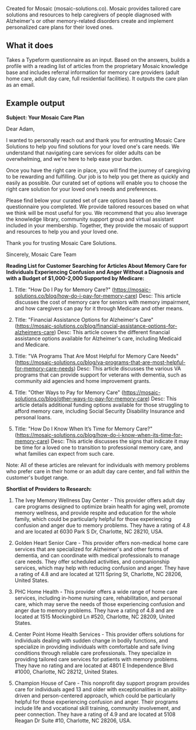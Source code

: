 Created for Mosaic (mosaic-solutions.co). Mosaic provides tailored care solutions and resources to help caregivers of people diagnosed with Alzheimer's or other memory-related disorders create and implement personalized care plans for their loved ones.

## What it does

Takes a Typeform questionnaire as an input. Based on the answers, builds a profile with a reading list of articles from the proprietary Mosaic knowledge base and includes referral information for memory care providers (adult home care, adult day care, full residential facilities). It outputs the care plan as an email.

## Example output

**Subject: Your Mosaic Care Plan**

Dear Adam,

I wanted to personally reach out and thank you for entrusting Mosaic Care Solutions to help you find solutions for your loved one's care needs. We understand that navigating care services for older adults can be overwhelming, and we're here to help ease your burden.

Once you have the right care in place, you will find the journey of caregiving to be rewarding and fulfilling. Our job is to help you get there as quickly and easily as possible. Our curated set of options will enable you to choose the right care solution for your loved one’s needs and preferences.

Please find below your curated set of care options based on the questionnaire you completed. We provide tailored resources based on what we think will be most useful for you. We recommend that you also leverage the knowledge library, community support group and virtual assistant included in your membership. Together, they provide the mosaic of support and resources to help you and your loved one.

Thank you for trusting Mosaic Care Solutions.

Sincerely,
Mosaic Care Team


**Reading List for Customer Searching for Articles About Memory Care for Individuals Experiencing Confusion and Anger Without a Diagnosis and with a Budget of $1,000-2,000 Supported by Medicare:**

1. Title: "How Do I Pay for Memory Care?" (https://mosaic-solutions.co/blog/how-do-i-pay-for-memory-care)
Desc: This article discusses the cost of memory care for seniors with memory impairment, and how caregivers can pay for it through Medicare and other means.

2. Title: "Financial Assistance Options for Alzheimer's Care" (https://mosaic-solutions.co/blog/financial-assistance-options-for-alzheimers-care)
Desc: This article covers the different financial assistance options available for Alzheimer's care, including Medicaid and Medicare.

3. Title: "VA Programs That Are Most Helpful for Memory Care Needs" (https://mosaic-solutions.co/blog/va-programs-that-are-most-helpful-for-memory-care-needs)
Desc: This article discusses the various VA programs that can provide support for veterans with dementia, such as community aid agencies and home improvement grants.

4. Title: "Other Ways to Pay for Memory Care" (https://mosaic-solutions.co/blog/other-ways-to-pay-for-memory-care)
Desc: This article details additional funding options available for those struggling to afford memory care, including Social Security Disability Insurance and personal loans.

5. Title: "How Do I Know When It’s Time for Memory Care?" (https://mosaic-solutions.co/blog/how-do-i-know-when-its-time-for-memory-care)
Desc: This article discusses the signs that indicate it may be time for a loved one to transition to professional memory care, and what families can expect from such care.

Note: All of these articles are relevant for individuals with memory problems who prefer care in their home or an adult day care center, and fall within the customer's budget range.

**Shortlist of Providers to Research:**

1) The Ivey Memory Wellness Day Center - This provider offers adult day care programs designed to optimize brain health for aging well, promote memory wellness, and provide respite and education for the whole family, which could be particularly helpful for those experiencing confusion and anger due to memory problems. They have a rating of 4.8 and are located at 6030 Park S Dr, Charlotte, NC 28210, USA.

2) Golden Heart Senior Care - This provider offers non-medical home care services that are specialized for Alzheimer's and other forms of dementia, and can coordinate with medical professionals to manage care needs. They offer scheduled activities, and companionship services, which may help with reducing confusion and anger. They have a rating of 4.8 and are located at 1211 Spring St, Charlotte, NC 28206, United States.

3) PHC Home Health - This provider offers a wide range of home care services, including in-home nursing care, rehabilitation, and personal care, which may serve the needs of those experiencing confusion and anger due to memory problems. They have a rating of 4.8 and are located at 1515 Mockingbird Ln #520, Charlotte, NC 28209, United States.

4) Center Point Home Health Services - This provider offers solutions for individuals dealing with sudden change in bodily functions, and specialize in providing individuals with comfortable and safe living conditions through reliable care professionals. They specialize in providing tailored care services for patients with memory problems. They have no rating and are located at 4801 E Independence Blvd #1000, Charlotte, NC 28212, United States.

5) Champion House of Care - This nonprofit day support program provides care for individuals aged 13 and older with exceptionalities in an ability-driven and person-centered approach, which could be particularly helpful for those experiencing confusion and anger. Their programs include life and vocational skill training, community involvement, and peer connection. They have a rating of 4.9 and are located at 5108 Reagan Dr Suite #10, Charlotte, NC 28206, USA.
